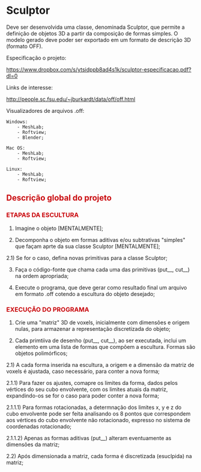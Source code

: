 # Sculptor
Deve ser desenvolvida uma classe, denominada Sculptor, que permite a definição de objetos 3D a partir da composição de formas simples. O modelo gerado deve poder ser exportado em um formato de descrição 3D (formato OFF). 

Especificação o projeto:

   https://www.dropbox.com/s/ytsidppb8ad4s1k/sculptor-especificacao.pdf?dl=0
   
   
Links de interesse:

   http://people.sc.fsu.edu/~jburkardt/data/off/off.html


Visualizadores de arquivos .off:
    
    Windows:
        - MeshLab;
        - Roftview;
        - Blender;
    
    Mac OS:
        - MeshLab;
        - Roftview;
    
    Linux:
        - MeshLab;
        - Roftview;
        

<h2>
    <font color="#c9040a"> Descrição global do projeto </font>
</h2>

<h3>
    <font color="#c9040a"> ETAPAS DA ESCULTURA </font>
</h3>


1) Imagine o objeto [MENTALMENTE];

2) Decomponha o objeto em formas aditivas e/ou subtrativas "simples" que façam aprte da sua classe Sculptor [MENTALMENTE];

2.1) Se for o caso, defina novas primitivas para a classe Sculptor;

3) Faça o código-fonte que chama cada uma das primitivas (put__, cut__) na ordem apropriada;

4) Execute o programa, que deve gerar como resultado final um arquivo em formato .off cotendo a escultura do objeto desejado;

<h3>
    <font color="#c9040a"> EXECUÇÃO DO PROGRAMA </font>
</h3>

1) Crie uma "matriz" 3D de voxels, inicialmente com dimensões e origem nulas, para armazenar a representação discretizada do objeto;

2) Cada primtiiva de desenho (put__, cut__), ao ser executada, inclui um elemento em uma lista de formas que compõem a escultura. Formas são objetos polimórficos;

2.1) A cada forma inserida na escultura, a origem e a dimensão da matriz de voxels é ajustada, caso necessário, para conter a nova forma;

2.1.1) Para fazer os ajustes, comapre os limites da forma, dados pelos vértices do seu cubo envolvente, com os limites atuais da matriz, expandindo-os se for o caso para poder conter a nova forma;

2.1.1.1) Para formas rotacionadas, a determnação dos limites x, y e z do cubo envolvente pode ser feita analisando os 8 pontos que correspondem aos vértices do cubo envolvente não rotacionado, expresso no sistema de coordenadas rotacionado;

2.1.1.2) Apenas as formas aditivas (put__) alteram eventuamente as dimensões da matriz;

2.2) Após dimensionada a matriz, cada forma é discretizada (esuclpida) na matriz;
